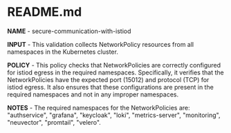 # README.md

**NAME** - secure-communication-with-istiod

**INPUT** - This validation collects NetworkPolicy resources from all namespaces in the Kubernetes cluster.

**POLICY** - This policy checks that NetworkPolicies are correctly configured for istiod egress in the required namespaces. Specifically, it verifies that the NetworkPolicies have the expected port (15012) and protocol (TCP) for istiod egress. It also ensures that these configurations are present in the required namespaces and not in any improper namespaces.

**NOTES** - The required namespaces for the NetworkPolicies are: "authservice", "grafana", "keycloak", "loki", "metrics-server", "monitoring", "neuvector", "promtail", "velero".
